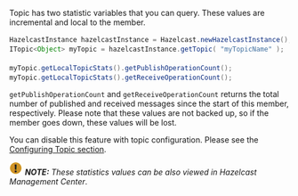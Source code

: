 
Topic has two statistic variables that you can query. These values are incremental and local to the member.

```java
HazelcastInstance hazelcastInstance = Hazelcast.newHazelcastInstance();
ITopic<Object> myTopic = hazelcastInstance.getTopic( "myTopicName" );

myTopic.getLocalTopicStats().getPublishOperationCount();
myTopic.getLocalTopicStats().getReceiveOperationCount();
```


`getPublishOperationCount` and `getReceiveOperationCount` returns the total number of published and received messages since the start of this member, respectively. Please note that these values are not backed up, so if the member goes down, these values will be lost.

You can disable this feature with topic configuration. Please see the [Configuring Topic section](04_Configuring_Topic.md).

![image](../../images/NoteSmall.jpg) ***NOTE:*** *These statistics values can be also viewed in Hazelcast Management Center*.




